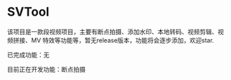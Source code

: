 # SVTool
该项目是一款段视频项目，主要有断点拍摄、添加水印、本地转码、视频剪辑、视频拼接、MV 特效等功能等，暂无release版本，功能将会逐步添加，欢迎star.


已完成功能：无


目前正在开发功能：断点拍摄
